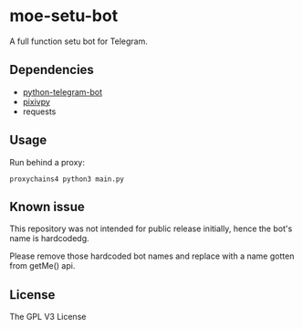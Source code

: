 # moe-setu-bot
A full function setu bot for Telegram.

## Dependencies
* [python-telegram-bot](https://github.com/python-telegram-bot/python-telegram-bot)
* [pixivpy](https://github.com/upbit/pixivpy)
* requests

## Usage
Run behind a proxy:

`proxychains4 python3 main.py`

## Known issue
This repository was not intended for public release initially, hence the bot's name is hardcodedg. 

Please remove those hardcoded bot names and replace with a name gotten from getMe() api.

## License
The GPL V3 License
